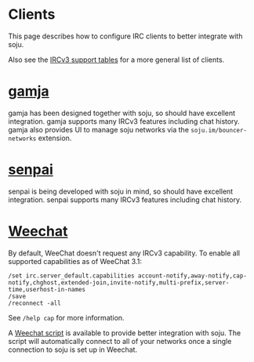 # Clients

This page describes how to configure IRC clients to better integrate with soju.

Also see the [IRCv3 support tables] for a more general list of clients.

# [gamja]

gamja has been designed together with soju, so should have excellent
integration. gamja supports many IRCv3 features including chat history.
gamja also provides UI to manage soju networks via the
`soju.im/bouncer-networks` extension.

# [senpai]

senpai is being developed with soju in mind, so should have excellent
integration. senpai supports many IRCv3 features including chat history.

# [Weechat]

By default, WeeChat doesn't request any IRCv3 capability. To enable all
supported capabilities as of WeeChat 3.1:

    /set irc.server_default.capabilities account-notify,away-notify,cap-notify,chghost,extended-join,invite-notify,multi-prefix,server-time,userhost-in-names
    /save
    /reconnect -all

See `/help cap` for more information.

A [Weechat script] is available to provide better integration with soju.
The script will automatically connect to all of your networks once a
single connection to soju is set up in Weechat.

[IRCv3 support tables]: https://ircv3.net/software/clients
[gamja]: https://sr.ht/~emersion/gamja/
[senpai]: https://sr.ht/~taiite/senpai/
[Weechat]: https://weechat.org/
[Weechat script]: https://github.com/weechat/scripts/blob/master/python/soju.py
